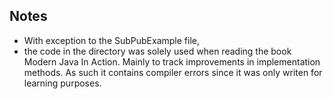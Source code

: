 ## Notes
  * With exception to the SubPubExample file, 
  * the code in the directory was solely used when reading the book Modern Java In Action. Mainly to track improvements in implementation methods. As such it contains compiler errors since it was only writen for learning purposes.